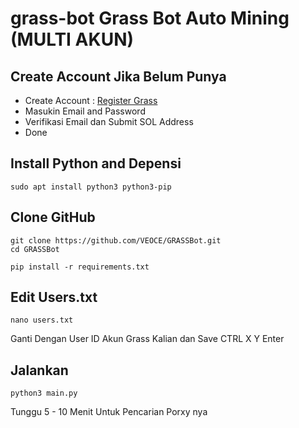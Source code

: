 # grass-bot Grass Bot Auto Mining (MULTI AKUN)


## Create Account Jika Belum Punya

- Create Account : [Register Grass](https://t.co/C0gpK4ZEVC)
- Masukin Email and Password
- Verifikasi Email dan Submit SOL Address
- Done

## Install Python and Depensi

```
sudo apt install python3 python3-pip
```

## Clone GitHub

```
git clone https://github.com/VEOCE/GRASSBot.git
cd GRASSBot
```

```
pip install -r requirements.txt
```

## Edit Users.txt

```
nano users.txt
```

Ganti Dengan User ID Akun Grass Kalian dan Save CTRL X Y Enter

## Jalankan 

```
python3 main.py
```

Tunggu 5 - 10 Menit Untuk Pencarian Porxy nya
